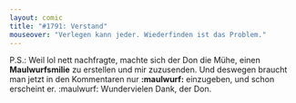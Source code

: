 ```yaml
---
layout: comic
title: "#1791: Verstand"
mouseover: "Verlegen kann jeder. Wiederfinden ist das Problem."
---
```


P.S.: 
Weil lol nett nachfragte, machte sich der Don die Mühe, einen <strong>Maulwurfsmilie</strong> zu erstellen und mir zuzusenden. Und deswegen braucht man jetzt in den Kommentaren nur <strong>:maulwurf:</strong> einzugeben, und schon erscheint er.
:maulwurf:
Wundervielen Dank, der Don. 
